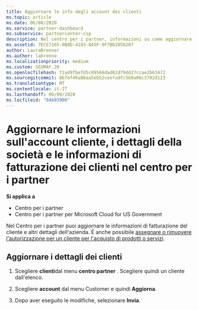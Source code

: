 ```yaml
---
title: Aggiornare le info degli account dei clienti
ms.topic: article
ms.date: 06/08/2020
ms.service: partner-dashboard
ms.subservice: partnercenter-csp
description: Nel centro per i partner, informazioni su come aggiornare le informazioni di fatturazione di un cliente o su come aggiornare i dettagli della società.
ms.assetid: 7ECE7165-0B0D-4183-845F-9F7B62056207
author: LauraBrenner
ms.author: labrenne
ms.localizationpriority: medium
ms.custom: SEOMAY.20
ms.openlocfilehash: f1ad9fbefd5c89568dad02d79dd27ccae2b63472
ms.sourcegitcommit: 8b7ef46a88aa5eb52ceefadfc5b0a06c3702d123
ms.translationtype: MT
ms.contentlocale: it-IT
ms.lasthandoff: 06/09/2020
ms.locfileid: "84603900"
---
```

# <a name="update-customer-account-info-company-details-and-customer-billing-information-in-partner-center"></a>Aggiornare le informazioni sull'account cliente, i dettagli della società e le informazioni di fatturazione dei clienti nel centro per i partner

**Si applica a**

- Centro per i partner
- Centro per i partner per Microsoft Cloud for US Government

Nel Centro per i partner puoi aggiornare le informazioni di fatturazione del cliente e altri dettagli dell'azienda. È anche possibile [assegnare o rimuovere l'autorizzazione per un cliente per l'acquisto di prodotti o servizi](give-customers-permission.md).

## <a name="update-customer-details"></a>Aggiornare i dettagli dei clienti

1. Scegliere **clienti**dal menu **centro partner** . Scegliere quindi un cliente dall'elenco.

2. Scegliere **account** dal menu Customer e quindi **Aggiorna**.

3. Dopo aver eseguito le modifiche, selezionare **Invia**.